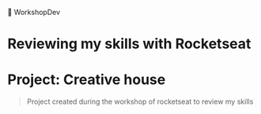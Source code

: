 📒 WorkshopDev
# Reviewing my skills with Rocketseat

# Project: Creative house
> Project created during the workshop of rocketseat to review my skills
